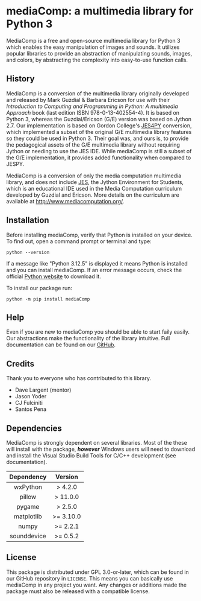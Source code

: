 # mediaComp: a multimedia library for Python 3 
MediaComp is a free and open-source multimedia library for Python 3 which enables the easy manipulation of images and sounds. It utilizes popular libraries to provide an abstraction of manipulating sounds, images, and colors, by abstracting the complexity into easy-to-use function calls.

## History
MediaComp is a conversion of the multimedia library originally developed and released by Mark Guzdial & Barbara Ericson for use with their _Introduction to Computing and Programming in Python: A multimedia Approach_ book (last edition ISBN 978-0-13-402554-4). It is based on Python 3, whereas the Guzdial/Ericson (G/E) version was based on Jython 2.7. Our implementation is based on Gordon College's [JES4PY](https://github.com/gordon-cs/JES4py "Gordon College's JESPY GitHub repository") conversion, which implemented a subset of the original G/E multimedia library features so they could be used in Python 3. Their goal was, and ours is, to provide the pedagogical assets of the G/E multimedia library without requiring Jython or needing to use the JES IDE. While mediaComp is still a subset of the G/E implementation, it provides added functionality when compared to JESPY.

MediaComp is a conversion of only the media computation multimedia library, and does not include [JES](https://github.com/gatech-csl/jes), the Jython Environment for Students, which is an educational IDE used in the Media Computation curriculum developed by Guzdial and Ericson. More details on the curriculum are available at http://www.mediacomputation.org/.

## Installation
Before installing mediaComp, verify that Python is installed on your device. To find out, open a command prompt or terminal and type:

```python --version ```

If a message like "Python 3.12.5" is displayed it means Python is installed and you can install mediaComp. If an error message occurs, check the official [Python website](https://www.python.org/) to download it. 

To install our package run:

```python -m pip install mediaComp```

## Help

Even if you are new to mediaComp you should be able to start faily easily. Our abstractions make the functionality of the library intuitive. Full documentation can be found on our [GitHub](https://github.com/dllargent/mediaComp).

## Credits
Thank you to everyone who has contributed to this library.
- Dave Largent (mentor)
- Jason Yoder
- CJ Fulciniti
- Santos Pena

## Dependencies
MediaComp is strongly dependent on several libraries. Most of the these will install with the package, ***however*** Windows users will need to download and install the Visual Studio Build Tools for C/C++ development (see documentation).

| Dependency | Version |
| :-----:| :-----: |
| wxPython | > 4.2.0 |
| pillow | > 11.0.0 |
| pygame | > 2.5.0 |
| matplotlib | >= 3.10.0 |
| numpy | >= 2.2.1 |
| sounddevice | >= 0.5.2 |

## License
This package is distributed under GPL 3.0-or-later, which can be found in our GitHub repository in ```LICENSE```. This means you can basically use mediaComp in any project you want. Any changes or additions made the package must also be released with a compatible license.
